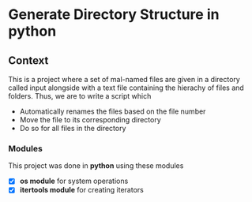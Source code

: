 # Generate Directory Structure in python

## Context
This is a project where a set of mal-named files are given in a directory called input alongside with a text file containing the hierachy of files and folders. Thus, we are to write a script which
* Automatically renames the files based on the file number
* Move the file to its corresponding directory
* Do so for all files in the directory

### Modules
This project was done in **python** using these modules
- [x] **os module** for system operations
- [x] **itertools module** for creating iterators
